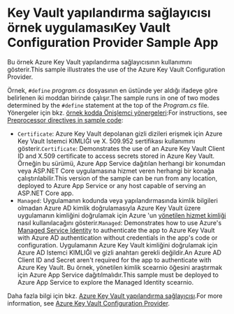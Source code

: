 # <a name="key-vault-configuration-provider-sample-app"></a><span data-ttu-id="1f66d-101">Key Vault yapılandırma sağlayıcısı örnek uygulaması</span><span class="sxs-lookup"><span data-stu-id="1f66d-101">Key Vault Configuration Provider Sample App</span></span>

<span data-ttu-id="1f66d-102">Bu örnek Azure Key Vault yapılandırma sağlayıcısının kullanımını gösterir.</span><span class="sxs-lookup"><span data-stu-id="1f66d-102">This sample illustrates the use of the Azure Key Vault Configuration Provider.</span></span>

<span data-ttu-id="1f66d-103">Örnek, `#define` *program.cs* dosyasının en üstünde yer aldığı ifadeye göre belirlenen iki moddan birinde çalışır.</span><span class="sxs-lookup"><span data-stu-id="1f66d-103">The sample runs in one of two modes determined by the `#define` statement at the top of the *Program.cs* file.</span></span> <span data-ttu-id="1f66d-104">Yönergeler için bkz. [örnek kodda Önişlemci yönergeleri](https://docs.microsoft.com/aspnet/core#preprocessor-directives-in-sample-code):</span><span class="sxs-lookup"><span data-stu-id="1f66d-104">For instructions, see [Preprocessor directives in sample code](https://docs.microsoft.com/aspnet/core#preprocessor-directives-in-sample-code):</span></span>

* <span data-ttu-id="1f66d-105">`Certificate`: Azure Key Vault depolanan gizli dizileri erişmek için Azure Key Vault Istemci KIMLIĞI ve X. 509.952 sertifikası kullanımını gösterir.</span><span class="sxs-lookup"><span data-stu-id="1f66d-105">`Certificate`: Demonstrates the use of an Azure Key Vault Client ID and X.509 certificate to access secrets stored in Azure Key Vault.</span></span> <span data-ttu-id="1f66d-106">Örneğin bu sürümü, Azure App Service dağıtılan herhangi bir konumdan veya ASP.NET Core uygulamasına hizmet veren herhangi bir konağa çalıştırılabilir.</span><span class="sxs-lookup"><span data-stu-id="1f66d-106">This version of the sample can be run from any location, deployed to Azure App Service or any host capable of serving an ASP.NET Core app.</span></span>
* <span data-ttu-id="1f66d-107">`Managed`: Uygulamanın kodunda veya yapılandırmasında kimlik bilgileri olmadan Azure AD kimlik doğrulamasıyla Azure Key Vault üzere uygulamanın kimliğini doğrulamak için Azure 'un [yönetilen hizmet kimliği](https://docs.microsoft.com/azure/active-directory/managed-identities-azure-resources/overview) nasıl kullanılacağını gösterir.</span><span class="sxs-lookup"><span data-stu-id="1f66d-107">`Managed`: Demonstrates how to use Azure's [Managed Service Identity](https://docs.microsoft.com/azure/active-directory/managed-identities-azure-resources/overview) to authenticate the app to Azure Key Vault with Azure AD authentication without credentials in the app's code or configuration.</span></span> <span data-ttu-id="1f66d-108">Uygulamanın Azure Key Vault kimliğini doğrulamak için Azure AD Istemci KIMLIĞI ve gizli anahtarı gerekli değildir.</span><span class="sxs-lookup"><span data-stu-id="1f66d-108">An Azure AD Client ID and Secret aren't required for the app to authenticate with Azure Key Vault.</span></span> <span data-ttu-id="1f66d-109">Bu örnek, yönetilen kimlik scearnio öğesini araştırmak için Azure App Service dağıtılmalıdır.</span><span class="sxs-lookup"><span data-stu-id="1f66d-109">This sample must be deployed to Azure App Service to explore the Managed Identity scearnio.</span></span>

<span data-ttu-id="1f66d-110">Daha fazla bilgi için bkz. [Azure Key Vault yapılandırma sağlayıcısı](https://docs.microsoft.com/aspnet/core/security/key-vault-configuration).</span><span class="sxs-lookup"><span data-stu-id="1f66d-110">For more information, see [Azure Key Vault Configuration Provider](https://docs.microsoft.com/aspnet/core/security/key-vault-configuration).</span></span>
